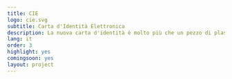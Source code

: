 ```yaml
---
title: CIE
logo: cie.svg
subtitle: Carta d'Identità Elettronica
description: La nuova carta d'identità è molto più che un pezzo di plastica: puoi comunicarci via NFC, per usarla per varchi d'ingresso o come certificato SSL d'identità.
lang: it
order: 3
highlight: yes
comingsoon: yes
layout: project
---
```

